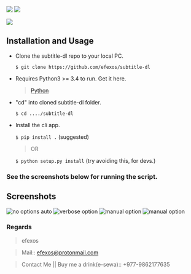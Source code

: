 ![](https://img.shields.io/badge/efexos-subtitle--dl-brightgreen)
![](https://img.shields.io/badge/version-1.0.0-purple)

![](https://img.shields.io/badge/-Python-blueviolet)

## Installation and Usage
   - Clone the subtitle-dl repo to your local PC.
      
      `$ git clone https://github.com/efexos/subtitle-dl`

   - Requires Python3 >= 3.4 to run. Get it here.
      > [Python](https://www.python.org/downloads/)

   - "cd" into cloned subtitle-dl folder.

      `$ cd ..../subtitle-dl`

   - Install the cli app.

      `$ pip install .` (suggested)
      
      > OR
      
      `$ python setup.py install` (try avoiding this, for devs.)

### See the screenshots below for running the script.

## Screenshots
![no options auto](https://github.com/efexos/subtitle-dl/blob/master/screenshots/sc_1.png?raw=true)
![verbose option](https://github.com/efexos/subtitle-dl/blob/master/screenshots/sc_2.png?raw=true)
![manual option](https://github.com/efexos/subtitle-dl/blob/master/screenshots/sc_3.png?raw=true)
![manual option](https://github.com/efexos/subtitle-dl/blob/master/screenshots/sc_4.png?raw=true)

### Regards
   > efexos

   > Mail:: efexos@protonmail.com

   > Contact Me || Buy me a drink(e-sewa):: +977-9862177635 
